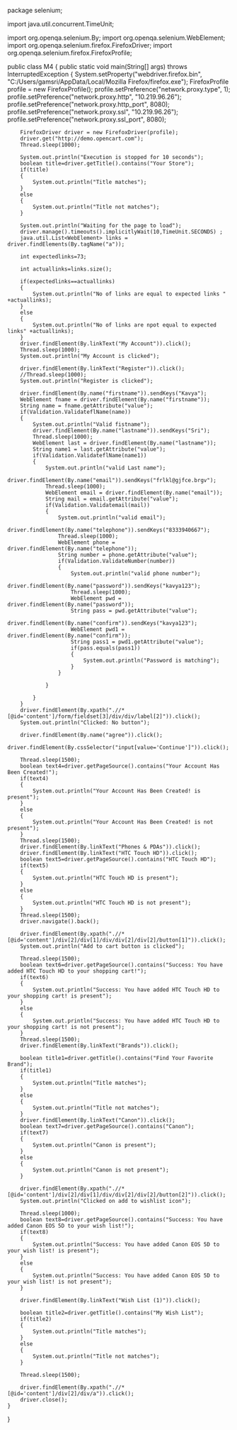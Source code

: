 package selenium;

import java.util.concurrent.TimeUnit;

import org.openqa.selenium.By;
import org.openqa.selenium.WebElement;
import org.openqa.selenium.firefox.FirefoxDriver;
import org.openqa.selenium.firefox.FirefoxProfile;

public class M4 {
	public static void main(String[] args) throws InterruptedException 
	{
		System.setProperty("webdriver.firefox.bin",
				"C:/Users/gamsri/AppData/Local/Mozilla Firefox/firefox.exe");
        FirefoxProfile profile = new FirefoxProfile();
        profile.setPreference("network.proxy.type", 1);
        profile.setPreference("network.proxy.http", "10.219.96.26");
        profile.setPreference("network.proxy.http_port", 8080);
        profile.setPreference("network.proxy.ssl", "10.219.96.26");
        profile.setPreference("network.proxy.ssl_port", 8080);
        
        FirefoxDriver driver = new FirefoxDriver(profile);
        driver.get("http://demo.opencart.com");
		Thread.sleep(1000);
		
        System.out.println("Execution is stopped for 10 seconds");
		boolean title=driver.getTitle().contains("Your Store");
		if(title)
		{
			System.out.println("Title matches");
		}
		else
		{
			System.out.println("Title not matches");
		}
		
        System.out.println("Waiting for the page to load");
        driver.manage().timeouts().implicitlyWait(10,TimeUnit.SECONDS) ;
        java.util.List<WebElement> links = driver.findElements(By.tagName("a"));
        
        int expectedlinks=73;
		 
		int actuallinks=links.size();
		
		if(expectedlinks==actuallinks)
		{
			System.out.println("No of links are equal to expected links " +actuallinks);
		}
		else
		{
			System.out.println("No of links are npot equal to expected links" +actuallinks);	
		}
		driver.findElement(By.linkText("My Account")).click();
		Thread.sleep(1000);
		System.out.println("My Account is clicked");
		
		driver.findElement(By.linkText("Register")).click();
		//Thread.sleep(1000);
		System.out.println("Register is clicked");
		
		driver.findElement(By.name("firstname")).sendKeys("Kavya");
		WebElement fname = driver.findElement(By.name("firstname"));
		String name = fname.getAttribute("value");
		if(Validation.ValidateflName(name))
		{
			System.out.println("Valid fistname");
			driver.findElement(By.name("lastname")).sendKeys("Sri");
			Thread.sleep(1000);
			WebElement last = driver.findElement(By.name("lastname"));
			String name1 = last.getAttribute("value");
			if(Validation.ValidateflName(name1))
			{
				System.out.println("valid Last name");			
				driver.findElement(By.name("email")).sendKeys("frlkl@gjfce.brgv");
				Thread.sleep(1000);
				WebElement email = driver.findElement(By.name("email"));
				String mail = email.getAttribute("value");
				if(Validation.Validatemail(mail))
				{
					System.out.println("valid email");
					driver.findElement(By.name("telephone")).sendKeys("8333940667");
					Thread.sleep(1000);
					WebElement phone = driver.findElement(By.name("telephone"));
					String number = phone.getAttribute("value");
					if(Validation.ValidateNumber(number))
					{
						System.out.println("valid phone number");
						driver.findElement(By.name("password")).sendKeys("kavya123");
						Thread.sleep(1000);
						WebElement pwd = driver.findElement(By.name("password"));
						String pass = pwd.getAttribute("value");
						driver.findElement(By.name("confirm")).sendKeys("kavya123");
						WebElement pwd1 = driver.findElement(By.name("confirm"));
						String pass1 = pwd1.getAttribute("value");
						if(pass.equals(pass1))
						{
							System.out.println("Password is matching");
						}
					}
					
				}
				
			}
		}
		driver.findElement(By.xpath(".//*[@id='content']/form/fieldset[3]/div/div/label[2]")).click();
		System.out.println("Clicked: No button");
		
		driver.findElement(By.name("agree")).click();
        driver.findElement(By.cssSelector("input[value='Continue']")).click();
		
		Thread.sleep(1500);
		boolean text4=driver.getPageSource().contains("Your Account Has Been Created!");
		if(text4)
		{
			System.out.println("Your Account Has Been Created! is present");
		}
		else
		{
			System.out.println("Your Account Has Been Created! is not present");
		}
		Thread.sleep(1500);
		driver.findElement(By.linkText("Phones & PDAs")).click();
		driver.findElement(By.linkText("HTC Touch HD")).click();
		boolean text5=driver.getPageSource().contains("HTC Touch HD");
		if(text5)
		{
			System.out.println("HTC Touch HD is present");
		}
		else
		{
			System.out.println("HTC Touch HD is not present");
		}
		Thread.sleep(1500);
		driver.navigate().back();
		
		driver.findElement(By.xpath(".//*[@id='content']/div[2]/div[1]/div/div[2]/div[2]/button[1]")).click();
		System.out.println("Add to cart button is clicked");
		
		Thread.sleep(1500);
		boolean text6=driver.getPageSource().contains("Success: You have added HTC Touch HD to your shopping cart!");
		if(text6)
		{
			System.out.println("Success: You have added HTC Touch HD to your shopping cart! is present");
		}
		else
		{
			System.out.println("Success: You have added HTC Touch HD to your shopping cart! is not present");
		}
		Thread.sleep(1500);
		driver.findElement(By.linkText("Brands")).click();
		
		boolean title1=driver.getTitle().contains("Find Your Favorite Brand");
		if(title1)
		{
			System.out.println("Title matches");
		}
		else
		{
			System.out.println("Title not matches");
		}
		driver.findElement(By.linkText("Canon")).click();
		boolean text7=driver.getPageSource().contains("Canon");
		if(text7)
		{
			System.out.println("Canon is present");
		}
		else
		{
			System.out.println("Canon is not present");
		}
		
		driver.findElement(By.xpath(".//*[@id='content']/div[2]/div[1]/div/div[2]/div[2]/button[2]")).click();
		System.out.println("Clicked on add to wishlist icon");
		
		Thread.sleep(1000);
		boolean text8=driver.getPageSource().contains("Success: You have added Canon EOS 5D to your wish list!");
		if(text8)
		{
			System.out.println("Success: You have added Canon EOS 5D to your wish list! is present");
		}
		else
		{
			System.out.println("Success: You have added Canon EOS 5D to your wish list! is not present");
		}
		
		driver.findElement(By.linkText("Wish List (1)")).click();
		
		boolean title2=driver.getTitle().contains("My Wish List");
		if(title2)
		{
			System.out.println("Title matches");
		}
		else
		{
			System.out.println("Title not matches");
		}
		
		Thread.sleep(1500);
		
		driver.findElement(By.xpath(".//*[@id='content']/div[2]/div/a")).click();
		driver.close();
	}
}
